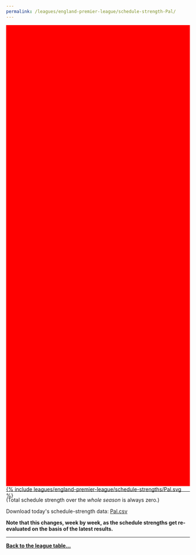 ```yaml
---
permalink: /leagues/england-premier-league/schedule-strength-Pal/
---
```


<style>
.svg-wrap {
    background-color:red;
    height:0;
    padding-top:250%; /* 350px/550px */
    position: relative;
}

svg {
    background-color: white;
    height: 100%;
    display:block;
    width: 100%;
    position: absolute;
    top:0;
    left:0;
}
</style>


<div class="svg-wrap">
{% include leagues/england-premier-league/schedule-strengths/Pal.svg %}
</div>

-----

(Total schedule strength over the *whole season* is always zero.)


Download today's schedule-strength data: [Pal.csv](/assets/leagues/england-premier-league/2019/schedule-strengths/Pal.csv)

**Note that this changes, week by week, as the schedule strengths get re-evaluated on the
basis of the latest results.**

-----

[**Back to the league table...**](/leagues/england-premier-league)



